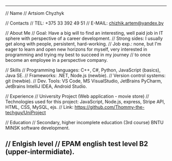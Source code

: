 -------------------------------------------------------------------------------------------------------------------------------------------------------
// Name
// Artsiom Chyzhyk

// Contacts
// TEL: +375 33 392 49 51
// E-MAIL: chizhik.artem@yandex.by

// About Me
// Goal: Have a big will to find an interesting, well paid job in IT sphere with perspective of a career development.
// Strong sides: I usually get along with people, persistent, hard-working.
// Job exp.: none, but I'm eager to learn and open new horizons for myself, very interested in programming and trying my best to succeed in my journey 
// to once become an employee in a perspective company.

// Skills
// Programming languages: C++, C#, Python, JavaScript (basics), Java SE.
// Frameworks: .NET, Node.js (newbie).
// Version control systems: git (newbie).
// Dev. Tools: VS Code, MS VisualStudio, JetBrains PyCharm, JetBrains IntelliJ IDEA, Android Studio.


// Experience
// University Project (Web application - movie store)
// Technologies used for this project: JavaScript, Node.js, express, Stripe API, HTML, CSS, MySQL, ejs.
// Link: https://github.com/Thommy-the-techguy/UniProject

// Education
// Secondary, higher incomplete education (3rd course) BNTU MINSK software development.

// Enlgish level
// EPAM english test level B2 (upper-intermidiate).
-------------------------------------------------------------------------------------------------------------------------------------------------------
